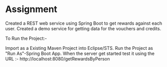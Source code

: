 # Assignment
Created a REST web service using Spring Boot to get rewards against each user.
Created a demo service for getting data for the vouchers and credits.

To Run the Project:-

Import as a Existing Maven Project into Eclipse/STS.
Run the Project as "Run As"-Spring Boot App.
When the server get started test it using the URL :- http://localhost:8080/getRewardsByPerson

